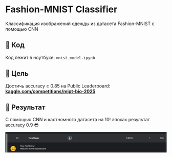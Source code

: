 # Fashion-MNIST Classifier

Классификация изображений одежды из датасета Fashion-MNIST с помощью CNN

## 🚀 Код

Код лежит в ноутбуке: `mnist_model.ipynb`

## 🎯 Цель

Достичь accuracy ≥ 0.85 на Public Leaderboard: **[kaggle.com/competitions/mipt-bio-2025](https://www.kaggle.com/competitions/mipt-bio-2025/overview)**

## 🚀 Результат

С помощью CNN и кастномного датасета на 10! эпохах результат accuracy 0.9 😎

![leaderboard](img/leaderboard.png)
